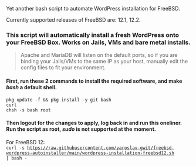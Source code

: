 Yet another bash script to automate WordPress installation for FreeBSD.

Currently supported releases of FreeBSD are: 12.1, 12.2.

### This script will automatically install a fresh WordPress onto your FreeBSD Box. Works on Jails, VMs and bare metal installs.
> Apache and MariaDB will listen on the default ports, so if you are binding your Jails/VMs to the same IP as your host, manually edit the config files to fit your environment.

#### First, run these 2 commands to install the required software, and make *bash* a default shell.
<code>pkg update -f && pkg install -y git bash curl</code><br>
<code>chsh -s bash root</code>

#### Then logout for the changes to apply, log back in and run this oneliner. Run the script as root, *sudo* is not supported at the moment.
For FreeBSD 12:<br>
<code>curl -s https://raw.githubusercontent.com/yaroslav-gwit/freebsd-wordpress-autoinstaller/main/wordpress-installation-freebsd12.sh | bash - </code>

